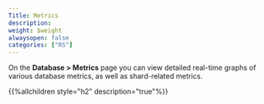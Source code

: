 ```yaml
---
Title: Metrics
description:
weight: $weight
alwaysopen: false
categories: ["RS"]
---
```

On the **Database > Metrics** page you can view detailed real-time
graphs of various database metrics, as well as shard-related metrics.

{{%allchildren style="h2" description="true"%}}
